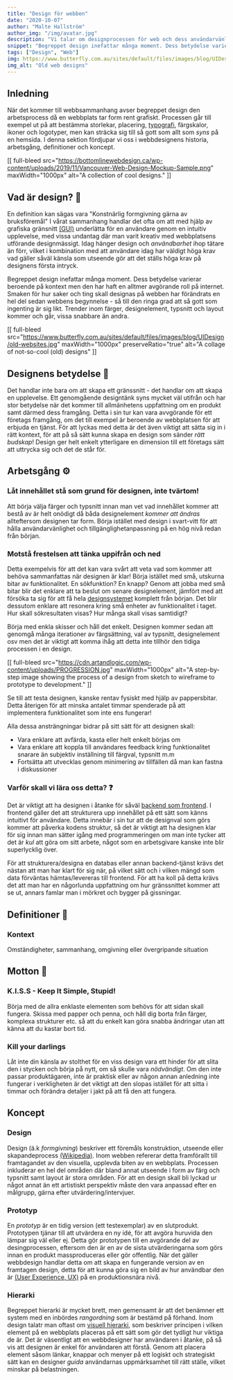 ```yaml
---
title: "Design för webben"
date: "2020-10-07"
author: "Malte Hallström"
author_img: "/img/avatar.jpg"
description: "Vi talar om designprocessen för web och dess användarvänlighet."
snippet: "Begreppet design inefattar många moment. Dess betydelse varierar beroende på kontext men den har haft en alltmer avgörande roll på internet. Smaken för hur saker och ting skall designas på webben har förändrats en hel del sedan webbens begynnelse - så till den ringa grad att så gott som ingenting är sig likt."
tags: ["Design", "Web"]
img: https://www.butterfly.com.au/sites/default/files/images/blog/UIDesign/old-websites.jpg
img_alt: "Old web designs"
---
```


## Inledning

När det kommer till webbsammanhang avser begreppet design den arbetsprocess då en webbplats tar form rent grafiskt. Processen går till exempel ut på att bestämma storlekar, placering, [typografi](https://en.wikipedia.org/wiki/Typography), färgskalor, ikoner och logotyper, men kan sträcka sig till så gott som allt som _syns_ på en hemsida. I denna sektion fördjupar vi oss i webbdesignens historia, arbetsgång, definitioner och koncept.

[[ full-bleed src="https://bottomlinewebdesign.ca/wp-content/uploads/2019/11/Vancouver-Web-Design-Mockup-Sample.png" maxWidth="1000px" alt="A collection of cool designs." ]]

## Vad är design? 💅

En definition kan sägas vara "Konstnärlig formgivning gärna av bruksföremål" I vårat sammanhang handlar det ofta om att med hjälp av grafiska gränsnitt [(GUI)](https://en.wikipedia.org/wiki/Graphical_user_interface) underlätta för en användare genom en intuitiv upplevelse, med vissa undantag där man varit kreativ med webbplatsens utförande designmässigt. Idag hänger design och _användbarhet_ ihop tätare än förr, vilket i kombination med att användare idag har väldigt höga krav vad gäller såväl känsla som utseende gör att det ställs höga krav på designens första intryck.

Begreppet design inefattar många moment. Dess betydelse varierar beroende på kontext men den har haft en alltmer avgörande roll på internet. Smaken för hur saker och ting skall designas på webben har förändrats en hel del sedan webbens begynnelse - så till den ringa grad att så gott som ingenting är sig likt. Trender inom färger, designelement, typsnitt och layout kommer och går, vissa snabbare än andra.

[[ full-bleed src="https://www.butterfly.com.au/sites/default/files/images/blog/UIDesign/old-websites.jpg" maxWidth="1000px" preserveRatio="true" alt="A collage of not-so-cool (old) designs" ]]

## Designens betydelse 🤔

Det handlar inte bara om att skapa ett gränssnitt - det handlar om att skapa en upplevelse. Ett genomgående designtänk syns mycket väl utifrån och har stor betydelse när det kommer till allmänhetens uppfattning om en produkt samt därmed dess framgång. Detta i sin tur kan vara avvgörande för ett företags framgång, om det till exempel är beroende av webbplatsen för att erbjuda en tjänst. För att lyckas med detta är det även viktigt att sätta sig in i rätt kontext, för att på så sätt kunna skapa en design som sänder _rätt budskap_! Design ger helt enkelt ytterligare en dimension till ett företags sätt att uttrycka sig och det de står för.

## Arbetsgång ⚙️

### Låt innehållet stå som grund för designen, inte tvärtom!

Att börja välja färger och typsnitt innan man vet vad innehållet kommer att bestå av är helt onödigt då båda designelement _kommer att ändras_ allteftersom designen tar form. Börja istället med design i svart-vitt för att hålla användarvänlighet och tillgänglighetanpassning på en hög nivå redan från början.

### Motstå frestelsen att tänka uppifrån och ned

Detta exempelvis för att det kan vara svårt att veta vad som kommer att behöva sammanfattas när designen är klar! Börja istället med små, utskurna bitar av funktionalitet. En sökfunktion? En knapp? Genom att jobba med små bitar blir det enklare att ta beslut om senare designelement, jämfört med att försöka ta sig för att få hela [designsystemet](https://en.wikipedia.org/wiki/Design_system) komplett från början. Det blir dessutom enklare att resonera kring små enheter av funktionalitet i taget. Hur skall sökresultaten visas? Hur många skall visas samtidigt?

Börja med enkla skisser och håll det enkelt. Designen kommer sedan att genomgå många iterationer av färgsättning, val av typsnitt, designelement osv men det är viktigt att komma ihåg att detta inte tillhör den tidiga processen i en design.

[[ full-bleed src="https://cdn.artandlogic.com/wp-content/uploads/PROGRESSION.jpg" maxWidth="1000px" alt="A step-by-step image showing the process of a design from sketch to wireframe to prototype to development." ]]

Se till att testa designen, kanske rentav fysiskt med hjälp av pappersbitar. Detta återigen för att minska antalet timmar spenderade på att implementera funktionalitet som inte ens fungerar!

Alla dessa ansträngningar bidrar på sitt sätt för att designen skall:

- Vara enklare att avfärda, kasta eller helt enkelt börjas om
- Vara enklare att koppla till användares feedback kring funktionalitet snarare än subjektiv inställning till färgval, typsnitt m.m
- Fortsätta att utvecklas genom minimering av tillfällen då man kan fastna i diskussioner

### Varför skall vi lära oss detta? ❓

Det är viktigt att ha designen i åtanke för såväl [backend som frontend](https://sv.wikipedia.org/wiki/Front-end_och_back-end). I frontend gäller det att strukturera upp innehållet på ett sätt som känns intuitivt för användare. Detta innebär i sin tur att de designval som görs kommer att påverka kodens struktur, så det är viktigt att ha designen klar för sig innan man sätter igång med programmeringen om man inte tycker att det är _kul_ att göra om sitt arbete, något som en arbetsgivare kanske inte blir superlycklig över.

För att strukturera/designa en databas eller annan backend-tjänst krävs det nästan att man har klart för sig när, på vilket sätt och i vilken mängd som data förväntas hämtas/levereras till frontend. För att ha koll på detta krävs det att man har en någorlunda uppfattning om hur gränssnittet kommer att se ut, annars famlar man i mörkret och bygger på gissningar.

## Definitioner 📝

### Kontext

Omständigheter, sammanhang, omgivning eller övergripande situation

## Motton 📣

### K.I.S.S - Keep It Simple, Stupid!

Börja med de allra enklaste elementen som behövs för att sidan skall fungera. Skissa med papper och penna, och håll dig borta från färger, komplexa strukturer etc. så att du enkelt kan göra snabba ändringar utan att känna att du kastar bort tid.

### Kill your darlings

Låt inte din känsla av stolthet för en viss design vara ett hinder för att slita den i stycken och börja på nytt, om så skulle vara _nödvändigt_. Om den inte passar produktägaren, inte är praktisk eller av någon annan anledning inte fungerar i verkligheten är det viktigt att den slopas istället för att sitta i timmar och förändra detaljer i jakt på att få den att fungera.

## Koncept

### Design

Design (ä.k _formgivning_) beskriver ett föremåls konstruktion, utseende eller skapandeprocess [(Wikipedia)](https://sv.wikipedia.org/wiki/Design). Inom webben refererar detta framförallt till framtagandet av den visuella, upplevda biten av en webbplats. Processen inkluderar en hel del områden där bland annat utseende i form av färg och typsnitt samt layout är stora områden. För att en design skall bli lyckad ur något annat än ett artistiskt perspektiv måste den vara anpassad efter en målgrupp, gärna efter utvärdering/intervjuer.

### Prototyp

En _prototyp_ är en tidig version (ett testexemplar) av en slutprodukt. Prototypen tjänar till att utvärdera en ny idé, för att avgöra huruvida den lämpar sig väl eller ej. Detta gör prototypen till en avgörande del av desingprocessen, eftersom den är en av de sista utvärderingarna som görs innan en produkt massproduceras eller gör offentlig. När det gäller webbdesign handlar detta om att skapa en fungerande version av en framtagen design, detta för att kunna göra sig en bild av hur användbar den är [(User Experience, UX)](https://en.wikipedia.org/wiki/User_experience) på en produktionsnära nivå.

### Hierarki

Begreppet hierarki är mycket brett, men gemensamt är att det benämner ett system med en inbördes _rangordning_ som är bestämd på förhand. Inom design talatr man oftast om [visuell hierarki](https://en.wikipedia.org/wiki/Visual_hierarchy), som beskriver principen i vilken element på en webbplats placeras på ett sätt som gör det tydligt hur viktiga de är. Det är väsentligt att en webbdesigner har användaren i åtanke, på så vis att designen är enkel för användaren att förstå. Genom att placera element såsom länkar, knappar och menyer på ett logiskt och strategiskt sätt kan en designer _guida_ användarnas uppmärksamhet till rätt ställe, vilket minskar på belastningen.
